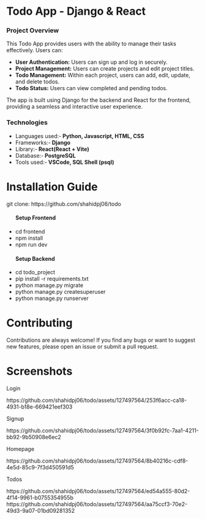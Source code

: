 <h1>Todo App - Django & React </h1>

<h3>Project Overview</h3>

  <p>This Todo App provides users with the ability to manage their tasks effectively. Users can:</p>
    <ul>
        <li><strong>User Authentication:</strong> Users can sign up and log in securely.</li>
        <li><strong>Project Management:</strong> Users can create projects and edit project titles.</li>
        <li><strong>Todo Management:</strong> Within each project, users can add, edit, update, and delete todos.</li>
        <li><strong>Todo Status:</strong> Users can view completed and pending todos.</li>
    </ul>

  <p>The app is built using Django for the backend and React for the frontend, providing a seamless and interactive user experience.</p>


  <h3>Technologies</h3>
  <ul>
        <li>Languages used:-<strong> Python, Javascript, HTML, CSS</strong></li>
        <li>Frameworks:-<strong> Django</strong></li>
        <li>Library:-<strong> React(React + Vite)</strong></li>
        <li>Database:-<strong> PostgreSQL</strong></li>
        <li>Tools used:-<strong> VSCode, SQL Shell (psql)</strong></li>
  </ul>

  <h1>Installation Guide</h1>
      <p>git clone: https://github.com/shahidpj06/todo</p>
    <ul>
      <h4>Setup Frontend</h4>
      <li>cd frontend</li>
      <li>npm install</li>
      <li>npm run dev</li>
    </ul>
    <ul>
      <h4>Setup Backend</h4>
      <li>cd todo_project</li>
      <li>pip install -r requirements.txt</li>
      <li>python manage.py migrate</li>
      <li>python manage.py createsuperuser</li>
      <li>python manage.py runserver</li>
    </ul>


  <h1>Contributing</h1>
    <p>Contributions are always welcome! If you find any bugs or want to suggest new features, please open an issue or submit a pull request.</p>

  <h1>Screenshots</h1>
  <p>Login</p>
  https://github.com/shahidpj06/todo/assets/127497564/253f6acc-ca18-4931-b18e-669421eef303
  <p>Signup</p>
  https://github.com/shahidpj06/todo/assets/127497564/3f0b92fc-7aa1-4211-bb92-9b50908e6ec2
  <p>Homepage</p>
  https://github.com/shahidpj06/todo/assets/127497564/8b40216c-cdf8-4e5d-85c9-7f3d450591d5
  <p>Todos</p>
  https://github.com/shahidpj06/todo/assets/127497564/ed54a555-80d2-4f14-9961-b0755354955b
  https://github.com/shahidpj06/todo/assets/127497564/aa75ccf3-70e2-49d3-9a07-01bd09281352


    

  
  
  
